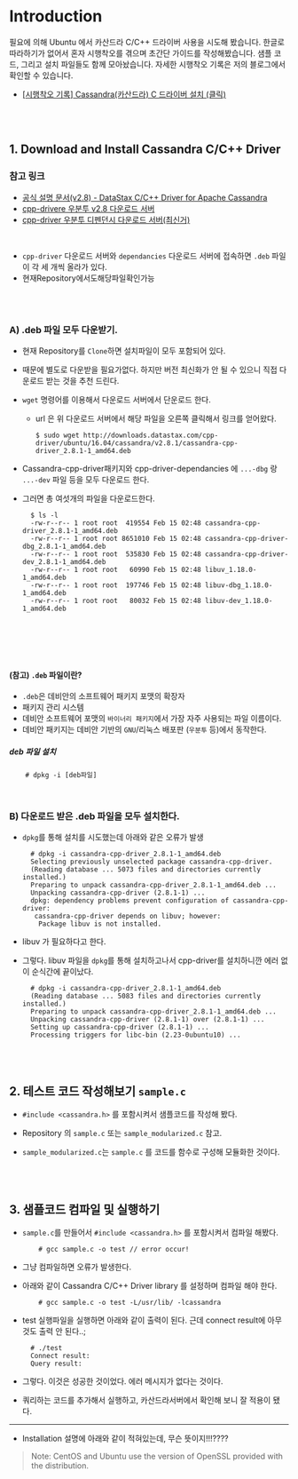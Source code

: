 

# Introduction

필요에 의해 Ubuntu 에서 카산드라 C/C++ 드라이버 사용을 시도해 봤습니다. 
	한글로 따라하기가 없어서 혼자 시행착오를 겪으며 초간단 가이드를 작성해봤습니다. 
	샘플 코드, 그리고 설치 파일들도 함께 모아놨습니다. 
	자세한 시행착오 기록은 저의 블로그에서 확인할 수 있습니다. 
 
 
* [[시행착오 기록] Cassandra(카산드라) C 드라이버 설치 (클릭)](https://nicewoong.github.io/development/2018/02/24/cassandra-c-driver/)



<br><br>


## 1. Download and Install Cassandra C/C++ Driver


### 참고 링크
* [공식 설명 문서(v2.8) - DataStax C/C++ Driver for Apache Cassandra](https://docs.datastax.com/en/developer/cpp-driver/2.8/topics/)
* [cpp-drivere 우분투 v2.8 다운로드 서버](http://downloads.datastax.com/cpp-driver/ubuntu/16.04/cassandra/v2.8.1/)
* [cpp-driver 우분투 디펜던시 다운로드 서버(최신거)](http://downloads.datastax.com/cpp-driver/ubuntu/16.04/dependencies/)  


<br>


* `cpp-driver` 다운로드 서버와 `dependancies` 다운로드 서버에 접속하면 `.deb` 파일이 각 세 개씩 올라가 있다. 
* 현재Repository에서도해당파일확인가능


<br><br>


### A) .deb 파일 모두 다운받기. 

* 현재 Repository를 `Clone`하면 설치파일이 모두 포함되어 있다. 

* 때문에 별도로 다운받을 필요가없다. 하지만 버전 최신화가 안 될 수 있으니 직접 다운로드 받는 것을 추천 드린다.

* `wget` 명령어를 이용해서 다운로드 서버에서 단운로드 한다. 
  * url 은 위 다운로드 서버에서 해당 파일을 오른쪽 클릭해서 링크를 얻어왔다.     

        $ sudo wget http://downloads.datastax.com/cpp-driver/ubuntu/16.04/cassandra/v2.8.1/cassandra-cpp-driver_2.8.1-1_amd64.deb



* Cassandra-cpp-driver패키지와 cpp-driver-dependancies 에 `...-dbg` 랑 `...-dev` 파일 등을 모두 다운로드 한다. 
* 그러면 총 여섯개의 파일을 다운로드한다.

        $ ls -l
        -rw-r--r-- 1 root root  419554 Feb 15 02:48 cassandra-cpp-driver_2.8.1-1_amd64.deb
        -rw-r--r-- 1 root root 8651010 Feb 15 02:48 cassandra-cpp-driver-dbg_2.8.1-1_amd64.deb
        -rw-r--r-- 1 root root  535830 Feb 15 02:48 cassandra-cpp-driver-dev_2.8.1-1_amd64.deb
        -rw-r--r-- 1 root root   60990 Feb 15 02:48 libuv_1.18.0-1_amd64.deb
        -rw-r--r-- 1 root root  197746 Feb 15 02:48 libuv-dbg_1.18.0-1_amd64.deb
        -rw-r--r-- 1 root root   80032 Feb 15 02:48 libuv-dev_1.18.0-1_amd64.deb


<br><br>
<br><br>


#### (참고) `.deb` 파일이란?

* `.deb`은 데비안의 소프트웨어 패키지 포맷의 확장자
* 패키지 관리 시스템 
* 데비안 소프트웨어 포맷의 `바이너리 패키지`에서 가장 자주 사용되는 파일 이름이다.
* 데비안 패키지는 데비안 기반의 `GNU`/리눅스 배포판 (`우분투` 등)에서 동작한다.


##### deb 파일 설치

        # dpkg -i [deb파일]


        


<br>

### B) 다운로드 받은 .deb 파일을 모두 설치한다.
* `dpkg`를 통해 설치를 시도했는데 아래와 같은 오류가 발생

        # dpkg -i cassandra-cpp-driver_2.8.1-1_amd64.deb 
        Selecting previously unselected package cassandra-cpp-driver.
        (Reading database ... 5073 files and directories currently installed.)
        Preparing to unpack cassandra-cpp-driver_2.8.1-1_amd64.deb ...
        Unpacking cassandra-cpp-driver (2.8.1-1) ...
        dpkg: dependency problems prevent configuration of cassandra-cpp-driver:
         cassandra-cpp-driver depends on libuv; however:
          Package libuv is not installed.

* libuv 가 필요하다고 한다. 

* 그렇다. libuv 파일을 `dpkg`를 통해 설치하고나서 cpp-driver를 설치하니깐 에러 없이 순식간에 끝이났다. 

        # dpkg -i cassandra-cpp-driver_2.8.1-1_amd64.deb 
        (Reading database ... 5083 files and directories currently installed.)
        Preparing to unpack cassandra-cpp-driver_2.8.1-1_amd64.deb ...
        Unpacking cassandra-cpp-driver (2.8.1-1) over (2.8.1-1) ...
        Setting up cassandra-cpp-driver (2.8.1-1) ...
        Processing triggers for libc-bin (2.23-0ubuntu10) ...

        


<br><br>

## 2. 테스트 코드 작성해보기 `sample.c`

* `#include <cassandra.h>` 를 포함시켜서 샘플코드를 작성해 봤다. 

* Repository 의 `sample.c` 또는 `sample_modularized.c` 참고.

* `sample_modularized.c`는 `sample.c` 를 코드를 함수로 구성해 모듈화한 것이다.




<br><br>
## 3. 샘플코드 컴파일 및 실행하기


* `sample.c`를 만들어서 `#include <cassandra.h>` 를 포함시켜서 컴파일 해봤다. 

          # gcc sample.c -o test // error occur!




*  그냥 컴파일하면 오류가 발생한다. 


* 아래와 같이 Cassandra C/C++ Driver library 를 설정하며 컴파일 해야 한다. 

          # gcc sample.c -o test -L/usr/lib/ -lcassandra




* test 실행파일을 실행하면 아래와 같이 출력이 된다. 근데 connect result에 아무것도 출력 안 된다..;

        # ./test 
        Connect result:
        Query result:



* 그렇다. 이것은 성공한 것이었다. 에러 메시지가 없다는 것이다. 

* 쿼리하는 코드를 추가해서 실행하고, 카산드라서버에서 확인해 보니 잘 적용이 됐다.





-----


* Installation 설명에 아래와 같이 적혀있는데, 무슨 뜻이지!!!????

> Note: CentOS and Ubuntu use the version of OpenSSL provided with the distribution.









